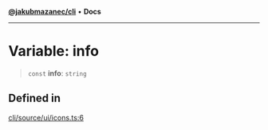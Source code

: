 [**@jakubmazanec/cli**](../../../README.md) • **Docs**

---

# Variable: info

> `const` **info**: `string`

## Defined in

[cli/source/ui/icons.ts:6](https://github.com/jakubmazanec/tools/blob/043f017b24789eba8a7eb285e0e1042ac4eaaeea/packages/cli/source/ui/icons.ts#L6)
